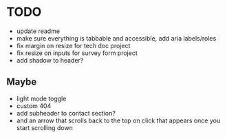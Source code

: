 # TODO

- update readme
- make sure everything is tabbable and accessible, add aria labels/roles
- fix margin on resize for tech doc project
- fix resize on inputs for survey form project
- add shadow to header?

## Maybe

- light mode toggle
- custom 404
- add subheader to contact section?
- and an arrow that scrolls back to the top on click that appears once you start scrolling down
